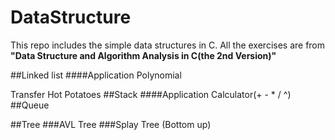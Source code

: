 # DataStructure

This repo includes the simple data structures in C. All the exercises are from **"Data Structure and Algorithm Analysis in C(the 2nd Version)"**

##Linked list
####Application
Polynomial

Transfer Hot Potatoes
##Stack
####Application
Calculator(+ - * / ^)
##Queue

##Tree
###AVL Tree
###Splay Tree (Bottom up)
